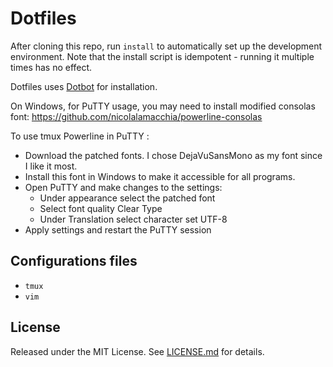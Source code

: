 Dotfiles
========

After cloning this repo, run `install` to automatically set up the
development environment. Note that the install script is idempotent - running
it multiple times has no effect.

Dotfiles uses [Dotbot][dotbot] for installation.

On Windows, for PuTTY usage, you may need to install modified consolas font:
https://github.com/nicolalamacchia/powerline-consolas

To use tmux Powerline in PuTTY :
- Download the patched fonts. I chose DejaVuSansMono as my font since I like it most.
- Install this font in Windows to make it accessible for all programs.
- Open PuTTY and make changes to the settings:
    - Under appearance select the patched font
    - Select font quality Clear Type
    - Under Translation select character set UTF-8
- Apply settings and restart the PuTTY session

Configurations files
--------------------

* `tmux`
* `vim`

License
-------

Released under the MIT License. See [LICENSE.md][license] for details.

[dotbot]: https://github.com/anishathalye/dotbot
[license]: LICENSE.md
